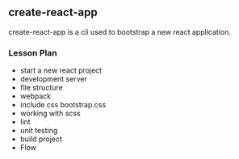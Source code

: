 ## create-react-app

create-react-app is a cli used to bootstrap a new react application.

### Lesson Plan

- start a new react project
- development server
- file structure
- webpack
- include css bootstrap.css
- working with scss
- lint
- unit testing
- build project
- Flow